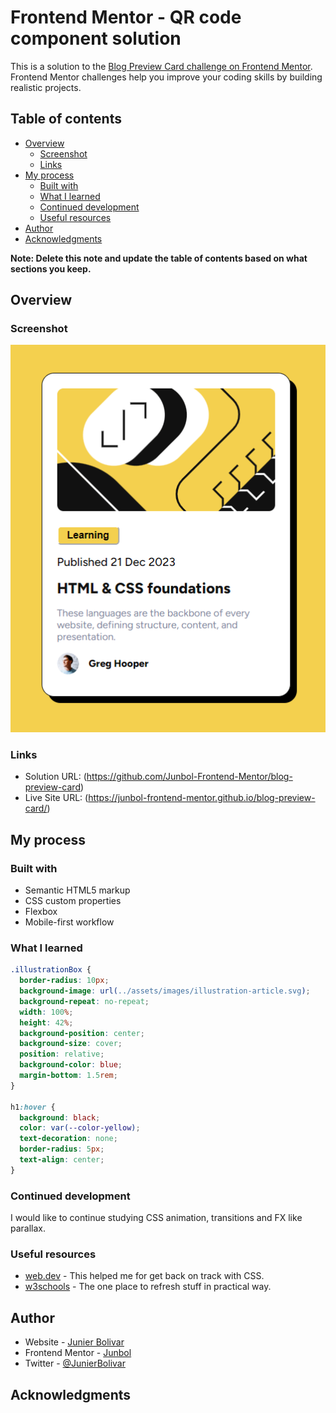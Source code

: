 # Frontend Mentor - QR code component solution

This is a solution to the [Blog Preview Card challenge on Frontend Mentor](https://www.frontendmentor.io/challenges/qr-code-component-iux_sIO_H). Frontend Mentor challenges help you improve your coding skills by building realistic projects.

## Table of contents

- [Overview](#overview)
  - [Screenshot](#screenshot)
  - [Links](#links)
- [My process](#my-process)
  - [Built with](#built-with)
  - [What I learned](#what-i-learned)
  - [Continued development](#continued-development)
  - [Useful resources](#useful-resources)
- [Author](#author)
- [Acknowledgments](#acknowledgments)

**Note: Delete this note and update the table of contents based on what sections you keep.**

## Overview

### Screenshot

![](./assets/images/screenshot_mobile.png)

### Links

- Solution URL: (https://github.com/Junbol-Frontend-Mentor/blog-preview-card)
- Live Site URL: (https://junbol-frontend-mentor.github.io/blog-preview-card/)

## My process

### Built with

- Semantic HTML5 markup
- CSS custom properties
- Flexbox
- Mobile-first workflow

### What I learned

```css
.illustrationBox {
  border-radius: 10px;
  background-image: url(../assets/images/illustration-article.svg);
  background-repeat: no-repeat;
  width: 100%;
  height: 42%;
  background-position: center;
  background-size: cover;
  position: relative;
  background-color: blue;
  margin-bottom: 1.5rem;
}

h1:hover {
  background: black;
  color: var(--color-yellow);
  text-decoration: none;
  border-radius: 5px;
  text-align: center;
}
```

### Continued development

I would like to continue studying CSS animation, transitions and FX like parallax.

### Useful resources

- [web.dev](https://web.dev/learn/css) - This helped me for get back on track with CSS.
- [w3schools](https://www.w3schools.com/css/default.asp) - The one place to refresh stuff in practical way.

## Author

- Website - [Junier Bolivar](https://www.bolivarcreativedesign.com)
- Frontend Mentor - [Junbol](https://www.frontendmentor.io/profile/Junbol)
- Twitter - [@JunierBolivar](https://www.twitter.com/@JunierBolivar)

## Acknowledgments
